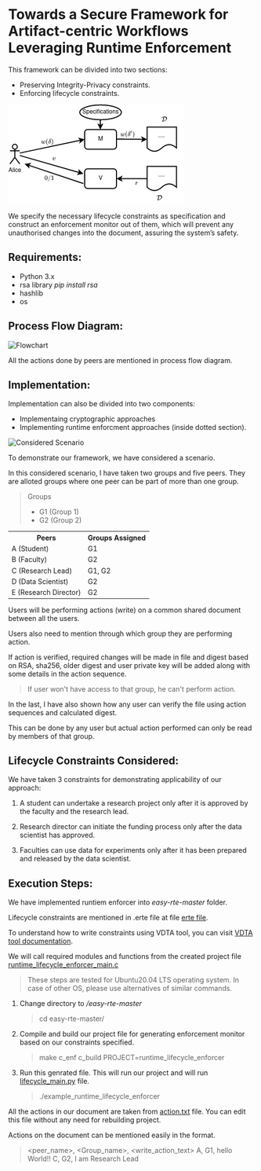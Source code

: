# Towards a Secure Framework for Artifact-centric Workflows Leveraging Runtime Enforcement


This framework can be divided into two sections:
*   Preserving Integrity-Privacy constraints.
*   Enforcing lifecycle constraints.

![class_description](images/artifact_1.png)

We specify the necessary lifecycle constraints as specification and construct an enforcement monitor out of them, which will prevent any unauthorised changes into the document, assuring the system’s safety.

## Requirements:
*   Python 3.x
*   rsa library *pip install rsa*
*   hashlib     
*   os


<!-- To run code:

```bash
    python3 main.py
``` -->
## Process Flow Diagram:

![Flowchart](images/flowchart_3.png)

All the actions done by peers are mentioned in process flow diagram. 

## Implementation:

Implementation can also be divided into two components:
*   Implementaing cryptographic approaches
*   Implementing runtime enforcment approaches (inside dotted section).

![Considered Scenario](images/groups.png)


To demonstrate our framework, we have considered a scenario. 

In this considered scenario, I have taken two groups and five peers. They are alloted groups where one peer can be part of more than one group.

>Groups
> * G1 (Group 1)
> * G2 (Group 2)

<table>
<tr>
<th> Peers </th>
<th> Groups Assigned </th>
</tr>
<tr>
<td> A (Student)</td>
<td> G1 </td>
</tr>
 <tr>
<td> B (Faculty)</td>
<td> G2 </td>
</tr>
 <tr>
<td> C (Research Lead)</td>
<td> G1, G2 </td>
</tr>
<tr>
 <tr>
<td> D (Data Scientist)</td>
<td> G2 </td>
</tr>
 <tr>
<td> E (Research Director)</td>
<td> G2 </td>
</tr>
</table>

Users will be performing actions (write) on a common shared document between all the users.

Users also need to mention through which group they are performing action.

If action is verified, required changes will be made in file and digest based on RSA, sha256, older digest and user private key will be added along with some details in the action sequence.

> If user won't have access to that group, he can't perform action.

In the last, I have also shown how any user can verify the file using action sequences and calculated digest.

This can be done by any user but actual action performed can only be read by members of that group.

## Lifecycle Constraints Considered:

We have taken 3 constraints for demonstrating applicability of our approach:

1.  A student can undertake a research project only after it is approved by the faculty and the research lead.

2.  Research director can initiate the funding process only after the data scientist has approved.

3.  Faculties can use data for experiments only after it has been prepared and released by the data scientist.

## Execution Steps:

We have implemented runtiem enforcer into *easy-rte-master* folder.

Lifecycle constraints are mentioned in .erte file at file [erte file](easy-rte-master/example/runtime_lifecycle_enforcer/runtime_lifecycle_enforcer.erte).

To understand how to write constraints using VDTA tool, you can visit [VDTA tool documentation](https://github.com/PRETgroup/easy-rte).

We will call required modules and functions from the created project file [runtime_lifecycle_enforcer_main.c](easy-rte-master/example/runtime_lifecycle_enforcer/runtime_lifecycle_enforcer_main.c)

> These steps are tested for Ubuntu20.04 LTS operating system. In case of other OS, please use alternatives of similar commands. 

1.  Change directory to */easy-rte-master*
    > cd easy-rte-master/

2. Compile and build our project file for generating enforcement monitor based on our constraints specified.
    > make c_enf c_build  PROJECT=runtime_lifecycle_enforcer

3.  Run this genrated file. This will run our project and will run [lifecycle_main.py](lifecycle_main.py) file.
    > ./example_runtime_lifecycle_enforcer

All the actions in our document are taken from [action.txt](actions.txt) file. You can edit this file without any need for rebuilding project.

Actions on the document can be mentioned easily in the format.
>   &lt;peer_name&gt;, &lt;Group_name&gt;, &lt;write_action_text&gt;
>   A, G1, hello World!!
>   C, G2, I am Research Lead 

